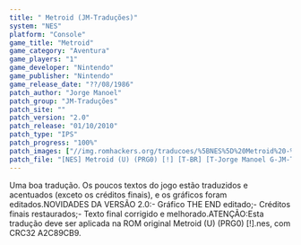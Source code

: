 ```yaml
---
title: " Metroid (JM-Traduções)"
system: "NES"
platform: "Console"
game_title: "Metroid"
game_category: "Aventura"
game_players: "1"
game_developer: "Nintendo"
game_publisher: "Nintendo"
game_release_date: "??/08/1986"
patch_author: "Jorge Manoel"
patch_group: "JM-Traduções"
patch_site: ""
patch_version: "2.0"
patch_release: "01/10/2010"
patch_type: "IPS"
patch_progress: "100%"
patch_images: ["//img.romhackers.org/traducoes/%5BNES%5D%20Metroid%20-%20JM-Tradu%C3%A7%C3%B5es%20-%201.png","//img.romhackers.org/traducoes/%5BNES%5D%20Metroid%20-%20JM-Tradu%C3%A7%C3%B5es%20-%202.png","//img.romhackers.org/traducoes/%5BNES%5D%20Metroid%20-%20JM-Tradu%C3%A7%C3%B5es%20-%203.png"]
patch_file: "[NES] Metroid (U) (PRG0) [!] [T-BR] [T-Jorge Manoel G-JM-Traduções] [V-2.0 P-100% A-2010].zip"
---
```

Uma boa tradução. Os poucos textos do jogo estão traduzidos e acentuados (exceto os créditos finais), e os gráficos foram editados.NOVIDADES DA VERSÃO 2.0:- Gráfico THE END editado;- Créditos finais restaurados;- Texto final corrigido e melhorado.ATENÇÃO:Esta tradução deve ser aplicada na ROM original Metroid (U) (PRG0) [!].nes, com CRC32 A2C89CB9.